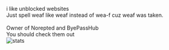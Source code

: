 i like unblocked websites<br>
Just spell weaf like weaf instead of wea-f cuz weaf was taken.
<br> <br>
Owner of Norepted and ByePassHub <br>
You should check them out <br>
![stats](https://github-readme-stats.vercel.app/api?username=wea-f&show_icons=true&theme=dark)

